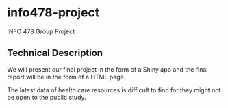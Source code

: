 # info478-project
INFO 478 Group Project
## Technical Description
We will present our final project in the form of a Shiny app and the final report will be in the form of a HTML page.

The latest data of health care resources is difficult to find for they might not be open to the public study.
